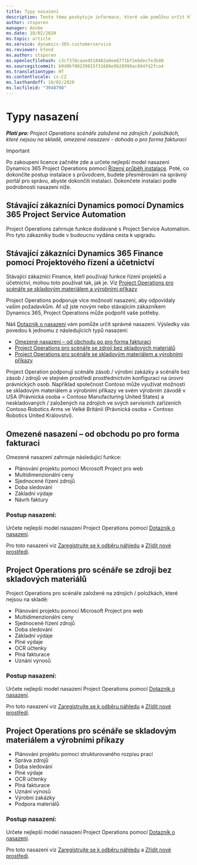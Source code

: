 ```yaml
---
title: Typy nasazení
description: Tento téma poskytuje informace, které vám pomůžou určit hlavní typ nasazení Project Operations pro vaši společnost.
author: stsporen
manager: Annbe
ms.date: 10/02/2020
ms.topic: article
ms.service: dynamics-365-customerservice
ms.reviewer: kfend
ms.author: stsporen
ms.openlocfilehash: c3cf378caae4510482a8ee6771bf2e6decfe3b48
ms.sourcegitcommit: b9d8bf00239815f31686e9b28998ac684fd2fca4
ms.translationtype: HT
ms.contentlocale: cs-CZ
ms.lasthandoff: 10/02/2020
ms.locfileid: "3948798"
---
```

# <a name="deployment-types"></a>Typy nasazení

_**Platí pro:** Project Operations scénáře založené na zdrojích / položkách, které nejsou na skladě, omezené nasazení - dohoda o pro forma fakturaci_

> [!IMPORTANT]
> Po zakoupení licence začněte zde a určete nejlepší model nasazení Dynamics 365 Project Operations pomocí [Řízený průběh instalace](https://aka.ms/provisionprojectoperations).
> Poté, co dokončíte postup instalace s průvodcem, budete přesměrováni na správný portál pro správu, abyste dokončili instalaci. Dokončete instalaci podle podrobností nasazení níže.


## <a name="existing-customers-of-dynamics-using-dynamics-365-project-service-automation"></a>Stávající zákazníci Dynamics pomocí Dynamics 365 Project Service Automation
Project Operations zahrnuje funkce dodávané s Project Service Automation. Pro tyto zákazníky bude v budoucnu vydána cesta k upgradu.

## <a name="existing-customers-of-dynamics-365-finance-using-project-management-and-accounting"></a>Stávající zákazníci Dynamics 365 Finance pomocí Projektového řízení a účetnictví 

Stávající zákazníci Finance, kteří používají funkce řízení projektů a účetnictví, mohou toto používat tak, jak je. Viz [Project Operations pro scénáře se skladovým materiálem a výrobními příkazy](#pma)

Project Operations podporuje více možností nasazení, aby odpovídaly vašim požadavkům. Ať už jste novým nebo stávajícím zákazníkem Dynamics 365, Project Operations může podpořit vaše potřeby.

Náš [Dotazník o nasazení](https://aka.ms/provisionprojectoperations) vám pomůže určit správné nasazení. Výsledky vás povedou k jednomu z následujících typů nasazení:

- [Omezené nasazení – od obchodu po pro forma fakturaci](#lite)
- [Project Operations pro scénáře se zdroji bez skladových materiálů](#integrated)
- [Project Operations pro scénáře se skladovým materiálem a výrobními příkazy](#pma)

Project Operation podporují scénáře zásob / výrobní zakázky a scénáře bez zásob / zdrojů ve stejném prostředí prostřednictvím konfigurací na úrovni právnických osob. Například společnost Contoso může využívat možnosti se skladovým materiálem a výrobními příkazy ve svém výrobním závodě v USA (Právnická osoba = Contoso Manufacturing United States) a neskladovaných / založených na zdrojích ve svých servisních zařízeních Contoso Robotics Arms ve Velké Británii (Právnická osoba = Contoso Robotics United Království).

## <a name="a-namelitelite-deployment---deal-to-proforma-invoicing"></a><a name="lite"><a/>Omezené nasazení – od obchodu po pro forma fakturaci
Omezené nasazení zahrnuje následující funkce:

- Plánování projektu pomocí Microsoft Project pro web
- Multidimenzionální ceny
- Sjednocené řízení zdrojů
- Doba sledování
- Základní výdaje
- Návrh faktury

### <a name="deployment-steps"></a>Postup nasazení:
Určete nejlepší model nasazení Project Operations pomocí [Dotazník o nasazení](https://aka.ms/provisionprojectoperations).

Pro toto nasazení viz [Zaregistrujte se k odběru náhledu](lite-preview-subscription-sign-up.md) a [Zřídit nové prostředí](lite-deployment.md). 


## <a name="a-nameintegratedproject-operations-for-resourcenon-stocked-scenarios"></a><a name="integrated"><a/>Project Operations pro scénáře se zdroji bez skladových materiálů
Project Operations pro scénáře založené na zdrojích / položkách, které nejsou na skladě:
  
- Plánování projektu pomocí Microsoft Project pro web
- Multidimenzionální ceny
- Sjednocené řízení zdrojů
- Doba sledování
- Základní výdaje
- Plné výdaje
- OCR účtenky
- Plná fakturace
- Uznání výnosů

### <a name="deployment-steps"></a>Postup nasazení:
Určete nejlepší model nasazení Project Operations pomocí [Dotazník o nasazení](https://aka.ms/provisionprojectoperations).

Pro toto nasazení viz [Zaregistrujte se k odběru náhledu](resource-sign-up-preview-subscription.md) a [Zřídit nové prostředí](resource-provision-new-environment.md). 


## <a name="project-operations-for-stockedproduction-order-scenarios"></a><a name="pma"></a>Project Operations pro scénáře se skladovým materiálem a výrobními příkazy

- Plánování projektu pomocí strukturovaného rozpisu prací
- Správa zdrojů
- Doba sledování
- Plné výdaje
- OCR účtenky
- Plná fakturace
- Uznání výnosů
- Výrobní zakázky
- Podpora materiálů

### <a name="deployment-steps"></a>Postup nasazení:
Určete nejlepší model nasazení Project Operations pomocí [Dotazník o nasazení](https://aka.ms/provisionprojectoperations).

Pro toto nasazení viz [Zaregistrujte se k odběru náhledu](https://docs.microsoft.com/dynamics365/fin-ops-core/dev-itpro/dev-tools/sign-up-preview-subscription?toc=/dynamics365/finance/toc.json) a [Zřídit nové prostředí](https://docs.microsoft.com/dynamics365/fin-ops-core/dev-itpro/deployment/deploy-demo-environment?toc=/dynamics365/finance/toc.json). 



